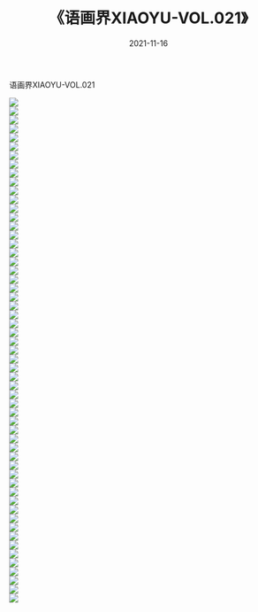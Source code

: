 ﻿---
layout: post
title:  《语画界XIAOYU-VOL.021》
date:   2021-11-16
img: http://imgx.orgx.ga/漏D/网络美图/2021/语画界XIAOYU-VOL.021/000.jpg
categories: [美女, 清纯, 唯美]
---

语画界XIAOYU-VOL.021

  ![](http://imgx.orgx.ga/漏D/网络美图/2021/语画界XIAOYU-VOL.021/001.jpg) <br> ![](http://imgx.orgx.ga/漏D/网络美图/2021/语画界XIAOYU-VOL.021/002.jpg) <br> ![](http://imgx.orgx.ga/漏D/网络美图/2021/语画界XIAOYU-VOL.021/003.jpg) <br> ![](http://imgx.orgx.ga/漏D/网络美图/2021/语画界XIAOYU-VOL.021/004.jpg) <br> ![](http://imgx.orgx.ga/漏D/网络美图/2021/语画界XIAOYU-VOL.021/005.jpg) <br> ![](http://imgx.orgx.ga/漏D/网络美图/2021/语画界XIAOYU-VOL.021/006.jpg) <br> ![](http://imgx.orgx.ga/漏D/网络美图/2021/语画界XIAOYU-VOL.021/007.jpg) <br> ![](http://imgx.orgx.ga/漏D/网络美图/2021/语画界XIAOYU-VOL.021/008.jpg) <br> ![](http://imgx.orgx.ga/漏D/网络美图/2021/语画界XIAOYU-VOL.021/009.jpg) <br> ![](http://imgx.orgx.ga/漏D/网络美图/2021/语画界XIAOYU-VOL.021/010.jpg) <br> ![](http://imgx.orgx.ga/漏D/网络美图/2021/语画界XIAOYU-VOL.021/011.jpg) <br> ![](http://imgx.orgx.ga/漏D/网络美图/2021/语画界XIAOYU-VOL.021/012.jpg) <br> ![](http://imgx.orgx.ga/漏D/网络美图/2021/语画界XIAOYU-VOL.021/013.jpg) <br> ![](http://imgx.orgx.ga/漏D/网络美图/2021/语画界XIAOYU-VOL.021/014.jpg) <br> ![](http://imgx.orgx.ga/漏D/网络美图/2021/语画界XIAOYU-VOL.021/015.jpg) <br> ![](http://imgx.orgx.ga/漏D/网络美图/2021/语画界XIAOYU-VOL.021/016.jpg) <br> ![](http://imgx.orgx.ga/漏D/网络美图/2021/语画界XIAOYU-VOL.021/017.jpg) <br> ![](http://imgx.orgx.ga/漏D/网络美图/2021/语画界XIAOYU-VOL.021/018.jpg) <br> ![](http://imgx.orgx.ga/漏D/网络美图/2021/语画界XIAOYU-VOL.021/019.jpg) <br> ![](http://imgx.orgx.ga/漏D/网络美图/2021/语画界XIAOYU-VOL.021/020.jpg) <br> ![](http://imgx.orgx.ga/漏D/网络美图/2021/语画界XIAOYU-VOL.021/021.jpg) <br> ![](http://imgx.orgx.ga/漏D/网络美图/2021/语画界XIAOYU-VOL.021/022.jpg) <br> ![](http://imgx.orgx.ga/漏D/网络美图/2021/语画界XIAOYU-VOL.021/023.jpg) <br> ![](http://imgx.orgx.ga/漏D/网络美图/2021/语画界XIAOYU-VOL.021/024.jpg) <br> ![](http://imgx.orgx.ga/漏D/网络美图/2021/语画界XIAOYU-VOL.021/025.jpg) <br> ![](http://imgx.orgx.ga/漏D/网络美图/2021/语画界XIAOYU-VOL.021/026.jpg) <br> ![](http://imgx.orgx.ga/漏D/网络美图/2021/语画界XIAOYU-VOL.021/027.jpg) <br> ![](http://imgx.orgx.ga/漏D/网络美图/2021/语画界XIAOYU-VOL.021/028.jpg) <br> ![](http://imgx.orgx.ga/漏D/网络美图/2021/语画界XIAOYU-VOL.021/029.jpg) <br> ![](http://imgx.orgx.ga/漏D/网络美图/2021/语画界XIAOYU-VOL.021/030.jpg) <br> ![](http://imgx.orgx.ga/漏D/网络美图/2021/语画界XIAOYU-VOL.021/031.jpg) <br> ![](http://imgx.orgx.ga/漏D/网络美图/2021/语画界XIAOYU-VOL.021/032.jpg) <br> ![](http://imgx.orgx.ga/漏D/网络美图/2021/语画界XIAOYU-VOL.021/033.jpg) <br> ![](http://imgx.orgx.ga/漏D/网络美图/2021/语画界XIAOYU-VOL.021/034.jpg) <br> ![](http://imgx.orgx.ga/漏D/网络美图/2021/语画界XIAOYU-VOL.021/035.jpg) <br> ![](http://imgx.orgx.ga/漏D/网络美图/2021/语画界XIAOYU-VOL.021/036.jpg) <br> ![](http://imgx.orgx.ga/漏D/网络美图/2021/语画界XIAOYU-VOL.021/037.jpg) <br> ![](http://imgx.orgx.ga/漏D/网络美图/2021/语画界XIAOYU-VOL.021/038.jpg) <br> ![](http://imgx.orgx.ga/漏D/网络美图/2021/语画界XIAOYU-VOL.021/039.jpg) <br> ![](http://imgx.orgx.ga/漏D/网络美图/2021/语画界XIAOYU-VOL.021/040.jpg) <br> ![](http://imgx.orgx.ga/漏D/网络美图/2021/语画界XIAOYU-VOL.021/041.jpg) <br> ![](http://imgx.orgx.ga/漏D/网络美图/2021/语画界XIAOYU-VOL.021/042.jpg) <br> ![](http://imgx.orgx.ga/漏D/网络美图/2021/语画界XIAOYU-VOL.021/043.jpg) <br> ![](http://imgx.orgx.ga/漏D/网络美图/2021/语画界XIAOYU-VOL.021/044.jpg) <br> ![](http://imgx.orgx.ga/漏D/网络美图/2021/语画界XIAOYU-VOL.021/045.jpg) <br> ![](http://imgx.orgx.ga/漏D/网络美图/2021/语画界XIAOYU-VOL.021/046.jpg) <br> ![](http://imgx.orgx.ga/漏D/网络美图/2021/语画界XIAOYU-VOL.021/047.jpg) <br> ![](http://imgx.orgx.ga/漏D/网络美图/2021/语画界XIAOYU-VOL.021/048.jpg) <br> ![](http://imgx.orgx.ga/漏D/网络美图/2021/语画界XIAOYU-VOL.021/049.jpg) <br> ![](http://imgx.orgx.ga/漏D/网络美图/2021/语画界XIAOYU-VOL.021/050.jpg) <br> ![](http://imgx.orgx.ga/漏D/网络美图/2021/语画界XIAOYU-VOL.021/051.jpg) <br> ![](http://imgx.orgx.ga/漏D/网络美图/2021/语画界XIAOYU-VOL.021/052.jpg) <br> ![](http://imgx.orgx.ga/漏D/网络美图/2021/语画界XIAOYU-VOL.021/053.jpg) <br> ![](http://imgx.orgx.ga/漏D/网络美图/2021/语画界XIAOYU-VOL.021/054.jpg) <br> ![](http://imgx.orgx.ga/漏D/网络美图/2021/语画界XIAOYU-VOL.021/055.jpg) <br> ![](http://imgx.orgx.ga/漏D/网络美图/2021/语画界XIAOYU-VOL.021/056.jpg) <br> ![](http://imgx.orgx.ga/漏D/网络美图/2021/语画界XIAOYU-VOL.021/057.jpg) <br>